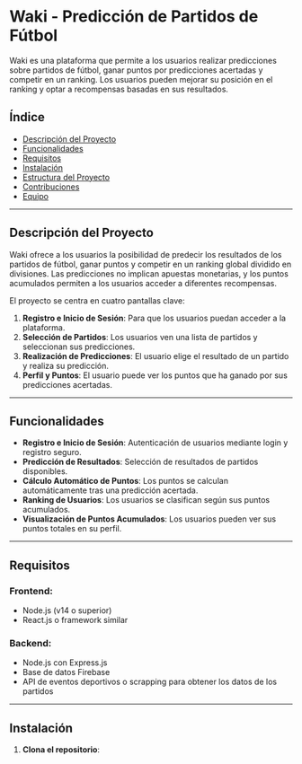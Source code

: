 # Waki - Predicción de Partidos de Fútbol

Waki es una plataforma que permite a los usuarios realizar predicciones sobre partidos de fútbol, ganar puntos por predicciones acertadas y competir en un ranking. Los usuarios pueden mejorar su posición en el ranking y optar a recompensas basadas en sus resultados.

## Índice
- [Descripción del Proyecto](#descripción-del-proyecto)
- [Funcionalidades](#funcionalidades)
- [Requisitos](#requisitos)
- [Instalación](#instalación)
- [Estructura del Proyecto](#estructura-del-proyecto)
- [Contribuciones](#contribuciones)
- [Equipo](#equipo)

---

## Descripción del Proyecto
Waki ofrece a los usuarios la posibilidad de predecir los resultados de los partidos de fútbol, ganar puntos y competir en un ranking global dividido en divisiones. Las predicciones no implican apuestas monetarias, y los puntos acumulados permiten a los usuarios acceder a diferentes recompensas.

El proyecto se centra en cuatro pantallas clave:
1. **Registro e Inicio de Sesión**: Para que los usuarios puedan acceder a la plataforma.
2. **Selección de Partidos**: Los usuarios ven una lista de partidos y seleccionan sus predicciones.
3. **Realización de Predicciones**: El usuario elige el resultado de un partido y realiza su predicción.
4. **Perfil y Puntos**: El usuario puede ver los puntos que ha ganado por sus predicciones acertadas.

---

## Funcionalidades
- **Registro e Inicio de Sesión**: Autenticación de usuarios mediante login y registro seguro.
- **Predicción de Resultados**: Selección de resultados de partidos disponibles.
- **Cálculo Automático de Puntos**: Los puntos se calculan automáticamente tras una predicción acertada.
- **Ranking de Usuarios**: Los usuarios se clasifican según sus puntos acumulados.
- **Visualización de Puntos Acumulados**: Los usuarios pueden ver sus puntos totales en su perfil.

---

## Requisitos

### Frontend:
- Node.js (v14 o superior)
- React.js o framework similar

### Backend:
- Node.js con Express.js
- Base de datos Firebase
- API de eventos deportivos o scrapping para obtener los datos de los partidos

---

## Instalación

1. **Clona el repositorio**:
   ```bash
 
